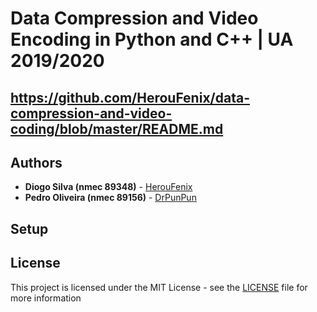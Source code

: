 # Data Compression and Video Encoding in Python and C++ | UA 2019/2020
## https://github.com/HerouFenix/data-compression-and-video-coding/blob/master/README.md

## Authors

-   **Diogo Silva (nmec 89348)** - [HerouFenix](https://github.com/HerouFenix)
-   **Pedro Oliveira (nmec 89156)** - [DrPunPun](https://github.com/DrPunPun)


## Setup


## License

This project is licensed under the MIT License - see the [LICENSE](https://github.com/heroufenix/image-processing-using-c/blob/master/LICENSE) file for more information


